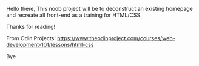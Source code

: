 Hello there,
This noob project will be to deconstruct an existing homepage and recreate all front-end as a training for HTML/CSS.

Thanks for reading!

From Odin Projects' https://www.theodinproject.com/courses/web-development-101/lessons/html-css

Bye